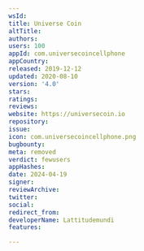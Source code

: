 ```yaml
---
wsId: 
title: Universe Coin
altTitle: 
authors: 
users: 100
appId: com.universecoincellphone
appCountry: 
released: 2019-12-12
updated: 2020-08-10
version: '4.0'
stars: 
ratings: 
reviews: 
website: https://universecoin.io
repository: 
issue: 
icon: com.universecoincellphone.png
bugbounty: 
meta: removed
verdict: fewusers
appHashes: 
date: 2024-04-19
signer: 
reviewArchive: 
twitter: 
social: 
redirect_from: 
developerName: Lattitudemundi
features: 

---
```


